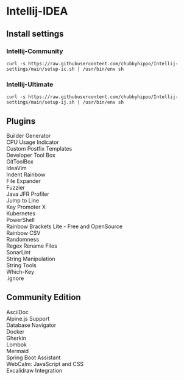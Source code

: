 # Intellij-IDEA
## Install settings 
### Intellij-Community
```
curl -s https://raw.githubusercontent.com/chubbyhippo/Intellij-settings/main/setup-ic.sh | /usr/bin/env sh
```
### Intellij-Ultimate
```
curl -s https://raw.githubusercontent.com/chubbyhippo/Intellij-settings/main/setup-ij.sh | /usr/bin/env sh
```

## Plugins
Builder Generator  
CPU Usage Indicator  
Custom Postfix Templates  
Developer Tool Box  
GitToolBox  
IdeaVim  
Indent Rainbow  
File Expander  
Fuzzier  
Java JFR Profiler  
Jump to Line  
Key Promoter X  
Kubernetes  
PowerShell  
Rainbow Brackets Lite - Free and OpenSource  
Rainbow CSV  
Randomness  
Regex Rename Files  
SonarLint  
String Manipulation  
String Tools  
Which-Key  
.ignore  
## Community Edition
AsciiDoc  
Alpine.js Support  
Database Navigator  
Docker  
Gherkin  
Lombok  
Mermaid  
Spring Boot Assistant  
WebCalm: JavaScript and CSS  
Excalidraw Integration  
